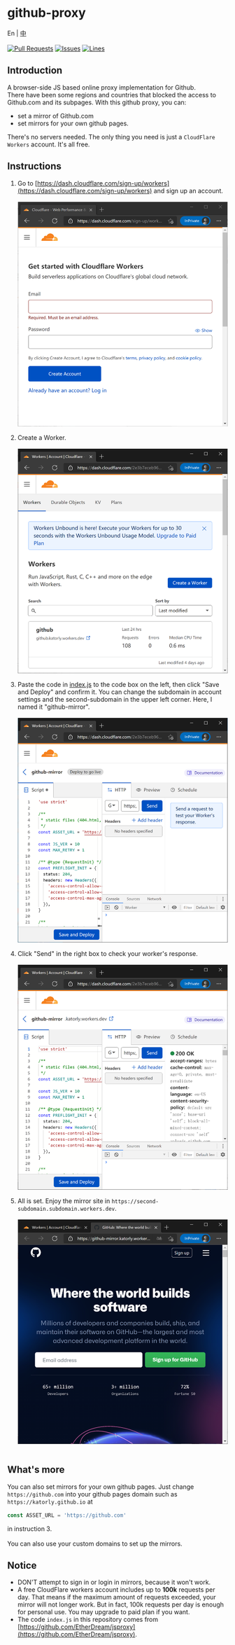 # github-proxy
En | [中](/README_ZH.md)<br><br>
[![Pull Requests](https://img.shields.io/github/issues-pr-closed/katorlys/github-proxy?style=flat-square)](https://github.com/katorlys/github-proxy/pulls) [![Issues](https://img.shields.io/github/issues-closed/katorlys/github-proxy?style=flat-square)](https://github.com/katorlys/github-proxy/issues) [![Lines](https://img.shields.io/tokei/lines/github/katorlys/github-proxy?style=flat-square)](https://github.com/katorlys/github-proxy)

## Introduction
A browser-side JS based online proxy implementation for Github.<br>
There have been some regions and countries that blocked the access to Github.com and its subpages. With this github proxy, you can:<br>
- set a mirror of Github.com
- set mirrors for your own github pages.

There's no servers needed. The only thing you need is just a `CloudFlare Workers` account. It's all free.<br>

## Instructions
1. Go to [https://dash.cloudflare.com/sign-up/workers](https://dash.cloudflare.com/sign-up/workers) and sign up an account.<br><br>
<img align="center" src="screenshots/1.PNG"><br><br>
2. Create a Worker.<br><br>
<img align="center" src="screenshots/2.PNG"><br><br>
3. Paste the code in [index.js](index.js) to the code box on the left, then click "Save and Deploy" and confirm it. You can change the subdomain in account settings and the second-subdomain in the upper left corner. Here, I named it "github-mirror".<br><br>
<img align="center" src="screenshots/3.PNG"><br><br>
4. Click "Send" in the right box to check your worker's response.<br><br>
<img align="center" src="screenshots/4.PNG"><br><br>
5. All is set. Enjoy the mirror site in `https://second-subdomain.subdomain.workers.dev`.<br><br>
<img align="center" src="screenshots/5.PNG"><br><br>

## What's more
You can also set mirrors for your own github pages. Just change `https://github.com` into your github pages domain such as `https://katorly.github.io` at
```javascript
const ASSET_URL = 'https://github.com'
```
in instruction 3.<br>
<br>
You can also use your custom domains to set up the mirrors.<br>

## Notice
- DON'T attempt to sign in or login in mirrors, because it won't work.
- A free CloudFlare workers account includes up to <b>100k</b> requests per day. That means if the maximum amount of requests exceeded, your mirror will not longer work. But in fact, 100k requests per day is enough for personal use. You may upgrade to paid plan if you want.
- The code `index.js` in this repository comes from [https://github.com/EtherDream/jsproxy](https://github.com/EtherDream/jsproxy).
